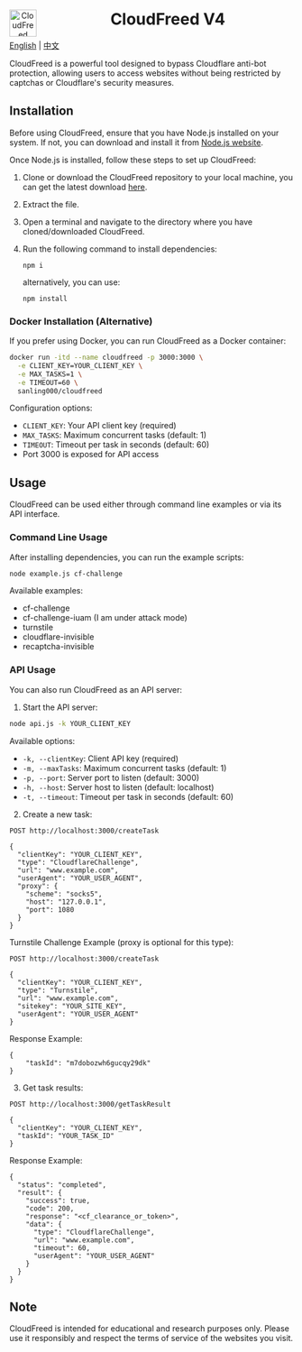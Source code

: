 <div style="text-align:center;">
  <img src="html/CloudFreed.png" alt="CloudFreed Logo" width="48" style="float:left; margin-right:10px;">
  <h1>CloudFreed V4</h1>
</div>

[English](README.md) | [中文](README.zh-CN.md)

CloudFreed is a powerful tool designed to bypass Cloudflare anti-bot protection, allowing users to access websites without being restricted by captchas or Cloudflare's security measures.

## Installation

Before using CloudFreed, ensure that you have Node.js installed on your system. If not, you can download and install it from [Node.js website](https://nodejs.org/).

Once Node.js is installed, follow these steps to set up CloudFreed:

1. Clone or download the CloudFreed repository to your local machine, you can get the latest download [here](https://github.com/Akmal-CloudFreed/CloudFreed-CloudFlare-bypass/archive/refs/heads/main.zip).
2. Extract the file.
3. Open a terminal and navigate to the directory where you have cloned/downloaded CloudFreed.
4. Run the following command to install dependencies:

   ```
   npm i
   ```

   alternatively, you can use:

   ```
   npm install
   ```

### Docker Installation (Alternative)

If you prefer using Docker, you can run CloudFreed as a Docker container:

```bash
docker run -itd --name cloudfreed -p 3000:3000 \
  -e CLIENT_KEY=YOUR_CLIENT_KEY \
  -e MAX_TASKS=1 \
  -e TIMEOUT=60 \
  sanling000/cloudfreed
```

Configuration options:
- `CLIENT_KEY`: Your API client key (required)
- `MAX_TASKS`: Maximum concurrent tasks (default: 1)
- `TIMEOUT`: Timeout per task in seconds (default: 60)
- Port 3000 is exposed for API access

## Usage

CloudFreed can be used either through command line examples or via its API interface.

### Command Line Usage

After installing dependencies, you can run the example scripts:

```bash
node example.js cf-challenge
```

Available examples:

- cf-challenge
- cf-challenge-iuam (I am under attack mode)
- turnstile
- cloudflare-invisible
- recaptcha-invisible

### API Usage

You can also run CloudFreed as an API server:

1. Start the API server:

```bash
node api.js -k YOUR_CLIENT_KEY
```

Available options:
- `-k, --clientKey`: Client API key (required)
- `-m, --maxTasks`: Maximum concurrent tasks (default: 1)
- `-p, --port`: Server port to listen (default: 3000)
- `-h, --host`: Server host to listen (default: localhost)
- `-t, --timeout`: Timeout per task in seconds (default: 60)

2. Create a new task:

```
POST http://localhost:3000/createTask

{
  "clientKey": "YOUR_CLIENT_KEY",
  "type": "CloudflareChallenge",
  "url": "www.example.com",
  "userAgent": "YOUR_USER_AGENT",
  "proxy": {
    "scheme": "socks5",
    "host": "127.0.0.1",
    "port": 1080
  }
}
```

Turnstile Challenge Example (proxy is optional for this type):

```
POST http://localhost:3000/createTask

{
  "clientKey": "YOUR_CLIENT_KEY",
  "type": "Turnstile",
  "url": "www.example.com",
  "sitekey": "YOUR_SITE_KEY",
  "userAgent": "YOUR_USER_AGENT"
}
```

Response Example:

```
{
    "taskId": "m7dobozwh6gucqy29dk"
}
```

3. Get task results:

```
POST http://localhost:3000/getTaskResult

{
  "clientKey": "YOUR_CLIENT_KEY",
  "taskId": "YOUR_TASK_ID"
}
```

Response Example:

```
{
  "status": "completed",
  "result": {
    "success": true,
    "code": 200,
    "response": "<cf_clearance_or_token>",
    "data": {
      "type": "CloudflareChallenge",
      "url": "www.example.com",
      "timeout": 60,
      "userAgent": "YOUR_USER_AGENT"
    }
  }
}
```

## Note

CloudFreed is intended for educational and research purposes only. Please use it responsibly and respect the terms of service of the websites you visit.

